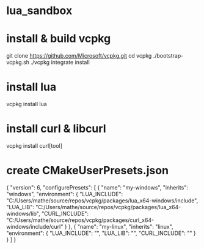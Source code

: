 # lua_sandbox

# install & build vcpkg
git clone https://github.com/Microsoft/vcpkg.git
cd vcpkg
./bootstrap-vcpkg.sh
./vcpkg integrate install

# install lua
vcpkg install lua

# install curl & libcurl
vcpkg install curl[tool]

# create CMakeUserPresets.json

{
  "version": 6,
  "configurePresets": [
      {
        "name": "my-windows",
        "inherits": "windows",
        "environment": {
          "LUA_INCLUDE": "C:/Users/mathe/source/repos/vcpkg/packages/lua_x64-windows/include",
          "LUA_LIB": "C:/Users/mathe/source/repos/vcpkg/packages/lua_x64-windows/lib",
          "CURL_INCLUDE": "C:/Users/mathe/source/repos/vcpkg/packages/curl_x64-windows/include/curl"
        }
    },
    {
      "name": "my-linux",
      "inherits": "linux",
      "environment": {
        "LUA_INCLUDE": "",
        "LUA_LIB": "",
        "CURL_INCLUDE": ""
    }
    }
  ]
}
